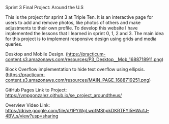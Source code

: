 Sprint 3 Final Project: Around the U.S

This is the project for sprint 3 at Triple Ten. It is an interactive page for users to add and remove photos, like photos of others and make adjustments to their own profile. To develop this website I have implemented the lessons that I learned in sprint 0, 1, 2 and 3. The main idea for this project is to implement responsive design using grids and media queries.

Desktop and Mobile Design.
(https://practicum-content.s3.amazonaws.com/resources/P3_Desktop__Mob_1688718911.png)

Block Overflow implementation to hide text overflow using ellipsis.
(https://practicum-content.s3.amazonaws.com/resources/MAIN_PAGE_1688719251.png)

GitHub Pages Link to Project:
https://vmpgonzalez.github.io/se_project_aroundtheus/

Overview Video Link:
https://drive.google.com/file/d/1PYWgLwpfMShpkDKRTFYI5HWu1J-4BV_s/view?usp=sharing
